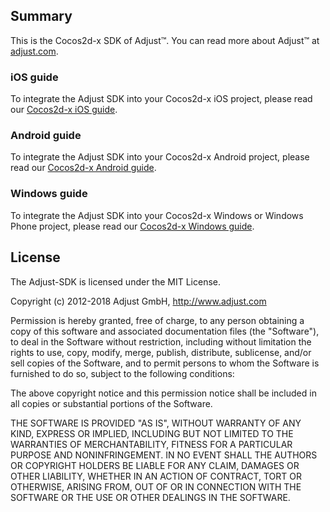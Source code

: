 ## Summary

This is the Cocos2d-x SDK of Adjust™. You can read more about Adjust™ at [adjust.com].

### iOS guide

To integrate the Adjust SDK into your Cocos2d-x iOS project, please read our [Cocos2d-x iOS guide][cocos2dx-ios].

### Android guide

To integrate the Adjust SDK into your Cocos2d-x Android project, please read our [Cocos2d-x Android guide][cocos2dx-android].

### Windows guide

To integrate the Adjust SDK into your Cocos2d-x Windows or Windows Phone project, please read our [Cocos2d-x Windows guide][cocos2dx-windows].

[adjust.com]:       http://adjust.com
[cocos2dx-ios]:     https://github.com/adjust/cocos2dx_sdk/blob/master/doc/ios/ios.md
[cocos2dx-android]: https://github.com/adjust/cocos2dx_sdk/blob/master/doc/android/android.md
[cocos2dx-windows]: https://github.com/adjust/cocos2dx_sdk/blob/master/doc/windows/windows.md

## License

The Adjust-SDK is licensed under the MIT License.

Copyright (c) 2012-2018 Adjust GmbH,
http://www.adjust.com

Permission is hereby granted, free of charge, to any person obtaining a copy of
this software and associated documentation files (the "Software"), to deal in
the Software without restriction, including without limitation the rights to
use, copy, modify, merge, publish, distribute, sublicense, and/or sell copies
of the Software, and to permit persons to whom the Software is furnished to do
so, subject to the following conditions:

The above copyright notice and this permission notice shall be included in all
copies or substantial portions of the Software.

THE SOFTWARE IS PROVIDED "AS IS", WITHOUT WARRANTY OF ANY KIND, EXPRESS OR
IMPLIED, INCLUDING BUT NOT LIMITED TO THE WARRANTIES OF MERCHANTABILITY,
FITNESS FOR A PARTICULAR PURPOSE AND NONINFRINGEMENT. IN NO EVENT SHALL THE
AUTHORS OR COPYRIGHT HOLDERS BE LIABLE FOR ANY CLAIM, DAMAGES OR OTHER
LIABILITY, WHETHER IN AN ACTION OF CONTRACT, TORT OR OTHERWISE, ARISING FROM,
OUT OF OR IN CONNECTION WITH THE SOFTWARE OR THE USE OR OTHER DEALINGS IN THE
SOFTWARE.
